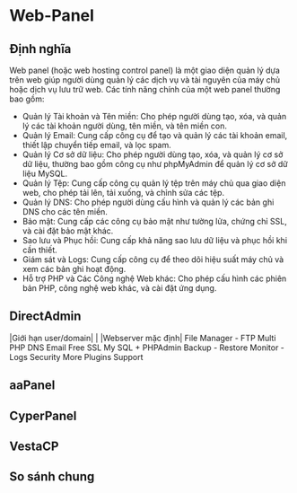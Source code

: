 # Web-Panel
## Định nghĩa 
Web panel (hoặc web hosting control panel) là một giao diện quản lý dựa trên web giúp người dùng quản lý các dịch vụ và tài nguyên của máy chủ hoặc dịch vụ lưu trữ web. Các tính năng chính của một web panel thường bao gồm:
- Quản lý Tài khoản và Tên miền: Cho phép người dùng tạo, xóa, và quản lý các tài khoản người dùng, tên miền, và tên miền con.
- Quản lý Email: Cung cấp công cụ để tạo và quản lý các tài khoản email, thiết lập chuyển tiếp email, và lọc spam.
- Quản lý Cơ sở dữ liệu: Cho phép người dùng tạo, xóa, và quản lý cơ sở dữ liệu, thường bao gồm công cụ như phpMyAdmin để quản lý cơ sở dữ liệu MySQL.
- Quản lý Tệp: Cung cấp công cụ quản lý tệp trên máy chủ qua giao diện web, cho phép tải lên, tải xuống, và chỉnh sửa các tệp.
- Quản lý DNS: Cho phép người dùng cấu hình và quản lý các bản ghi DNS cho các tên miền.
- Bảo mật: Cung cấp các công cụ bảo mật như tường lửa, chứng chỉ SSL, và cài đặt bảo mật khác.
- Sao lưu và Phục hồi: Cung cấp khả năng sao lưu dữ liệu và phục hồi khi cần thiết.
- Giám sát và Logs: Cung cấp công cụ để theo dõi hiệu suất máy chủ và xem các bản ghi hoạt động.
- Hỗ trợ PHP và Các Công nghệ Web khác: Cho phép cấu hình các phiên bản PHP, công nghệ web khác, và cài đặt ứng dụng.
## DirectAdmin 
|Giới hạn user/domain|           |
|Webserver mặc định|
File Manager - FTP
Multi PHP 
DNS
Email
Free SSL
My SQL + PHPAdmin
Backup - Restore
Monitor - Logs
Security
More Plugins Support
## aaPanel 

## CyperPanel

## VestaCP

## So sánh chung 

